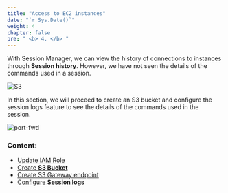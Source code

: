 ```yaml
---
title: "Access to EC2 instances"
date: "`r Sys.Date()`"
weight: 4
chapter: false
pre: " <b> 4. </b> "
---
```


With Session Manager, we can view the history of connections to instances through **Session history**. However, we have not seen the details of the commands used in a session.

![S3](/images/4.s3/001-s3.png)

In this section, we will proceed to create an S3 bucket and configure the session logs feature to see the details of the commands used in the session.

![port-fwd](/images/arc-log.png)

### Content:

- [Update IAM Role](./4.1-updateiamrole/)
- [Create **S3 Bucket**](./4.2-creates3bucket/)
- [Create S3 Gateway endpoint](./4.3-creategwes3)
- [Configure **Session logs**](./4.4-configsessionlogs/)
